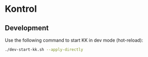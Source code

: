 # Kontrol

## Development

Use the following command to start KK in dev mode (hot-reload):

```bash
./dev-start-kk.sh --apply-directly
```
